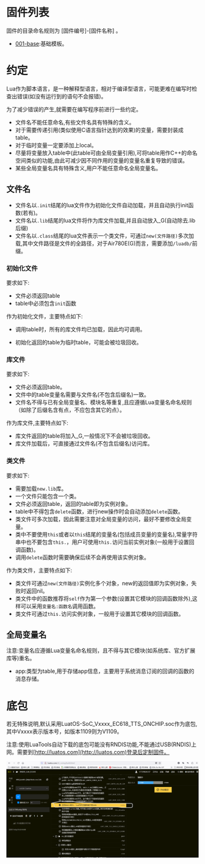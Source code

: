 # 固件列表

固件的目录命名规则为 [固件编号]-[固件名称] 。

- [001-base](001-base):基础模板。

# 约定

Lua作为脚本语言，是一种解释型语言，相对于编译型语言，可能更难在编写时检查出错误(如没有运行到的语句不会报错)。

为了减少错误的产生,就需要在编写程序前进行一些约定。

- 文件名不能任意命名,有些文件名具有特殊的含义。
- 对于需要传递引用(类似使用C语言指针达到的效果)的变量，需要封装成table。
- 对于临时变量一定要添加上local。
- 尽量将变量放入table中(此table可由全局变量引用),可将table用作C++的命名空间类似的功能,由此可减少因不同作用的变量的变量名重复导致的错误。
- 某些全局变量名具有特殊含义,用户不能任意命名全局变量名。

## 文件名

- 文件名以`.init`结尾的lua文件作为初始化文件自动加载，并且自动执行init函数(若有)。
- 文件名以`.lib`结尾的lua文件将作为库文件加载,并且自动放入_G(自动除去.lib后缀)
- 文件名以`.class`结尾的lua文件表示一个类文件，可通过`new(文件路径)`多次加载,其中文件路径是文件的全路径，对于Air780E(G)而言，需要添加`/luadb/`前缀。

### 初始化文件

要求如下:

- 文件必须返回table
- table中必须包含`init`函数

作为初始化文件，主要特点如下:

- 调用table时，所有的库文件均已加载，因此均可调用。

- 初始化返回的table为临时table，可能会被垃圾回收。

### 库文件

要求如下:

- 文件必须返回table。
- 文件中的table变量名需要与文件名(不包含后缀名)一致。
- 文件名不得与已有全局变量名、模块名等重复,且应遵循Lua变量名命名规则（如除了后缀名含有点，不应包含其它的点）。

作为库文件,主要特点如下:

- 库文件返回的table将加入_G,一般情况下不会被垃圾回收。
- 库文件加载后，可直接通过文件名(不包含后缀名)访问库。

### 类文件

要求如下:

- 需要加载`new.lib`库。
- 一个文件只能包含一个类。
- 文件必须返回table，返回的table即为实例对象。
- table中不得包含`delete`函数，进行new操作时会自动添加`delete`函数。
- 类文件可多次加载，因此需要注意对全局变量的访问，最好不要修改全局变量。
- 类中不要使用`this`或者以`this`结尾的变量名(包括成员变量的变量名),常量字符串中也不要包含`this.`，用户可使用`this.`访问当前实例对象(一般用于设置回调函数)。
- 调用`delete`函数时需要确保后续不会再使用该实例对象。

作为类文件，主要特点如下:

- 类文件可通过`new(文件路径)`实例化多个对象，new的返回值即为实例对象，失败时返回nil。
- 类文件中的函数推荐将`self`作为第一个参数(设置其它模块的回调函数除外),这样可以采用`变量名:函数名`调用函数。
- 类文件可通过`this.`访问实例对象，一般用于设置其它模块的回调函数。

## 全局变量名

注意:变量名应遵循Lua变量名命名规则，且不得与其它模块(如系统库、官方扩展库等)重名。

- app:类型为table,用于存储app信息，主要用于系统消息订阅的回调的函数的消息存储。

# 底包

若无特殊说明,默认采用LuatOS-SoC_Vxxxx_EC618_TTS_ONCHIP.soc作为底包,其中Vxxxx表示版本号，如版本1109则为V1109。

注意:使用LuaTools自动下载的底包可能没有RNDIS功能,不能通过USB(RNDIS)上网。需要到[http://luatos.com](http://luatos.com)登录后定制固件。

![luatos_com_build](luatos_com_build.png)